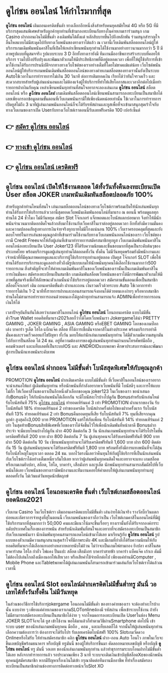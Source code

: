 # ดูไก่ชน ออนไลน์  ให้กำไรมากที่สุด

**ดูไก่ชน ออนไลน์** เติมถอนเครดิตขั้นต่ำ  ทางเลือกอีกหนึ่งสิ่งสำหรับคนยุคสมัยใหม่ 4G หรือ 5G ที่มีบริการสุดแสนพิเศษสำหรับลูกค้าทุกท่านที่เข้ามาลงทะเบียนกับทางในค่ายเกมเราร่วมสนุก เกม Casino  ฝากถอนเงินไม่มีขั้นต่ำ ลงเดิมพันได้ตั้งแต่ หลักสิบบาทขึ้นไปถึงหลักพัน ร่วมสนุกสำราญใจ ลื่นไหลแบบไม่มีสะดุดไปกับทางเว็บพนันของทางเราได้แล้ว ณ เวลานี้เว็บเดิมพันสล็อตออนไลน์ผู้ให้บริการเกมเดิมพันพนันคาสิโนที่เปิดให้เหล่าเซียนพนันทุกท่านได้ใช้งานมาอย่างยาวนานมากกว่า 5 ปี มีภาพรูปแบบที่ดูสมจจริง รูปแบบระบบ 3 D
อีกทั้งทางเรายังมี ทีมงานมืออาชีพการสร้างระบบที่คอยให้บริการ  รวมไปถึงปรับปรุงและพัฒนาตัวเกมให้มีประสิทธิภาพที่ดีอยู่ตลอดเวลา เพื่อที่ให้ผู้ใช้บริการที่เข้ามาใช้งานได้รับการปรนนิบัติจากทางทางเว็บไซต์ของเราอย่างเต็มที่โดยไม่ขาดแม้แต่น้อย เว็บไซต์พนันออนไลน์ผู้ให้บริการเกมพนันเดิมพันสล็อตออนไลน์ของทางค่ายเกมสล็อตของทางเรานั้นยังเป็นระบบ Autoใช้เวลาในการทำรายการไม่เกิน 30 วินาที ต่อการเติมยอดเงิน เรียกได้ว่าทันใจรวดเร็ว และสะดวกสบายสำหรับผู้เล่นแน่นอนและไม่ต้องแจ้งผู้ให้บริการที่ทำให้เสียโอกาสและเวลาอีกต่อไปเมื่อทำรายการฝากงินกับคุณ
เหล่าเซียนพนันทุกท่านที่สนใจอยากจะลองเล่นเกม **ดูไก่ชน ออนไลน์** สล็อตออนไลน์ หรือ ***ดูไก่ชน ออนไลน์*** เกมเดิมพันสล็อตออนไลน์เซียนพนันสามารถลงทะเบียนเป็นสมาชิกได้เลยเพียงกรอกข้อมูลตามขั้นตอนที่เว็บเกมพนันเรามีให้เพียงนิดหน่อยเท่านั้น ใช้เวลาในการทำรายการเปิดยูสไม่ถึง 3 นาทีผู้เล่นเกมพนันออนไลน์ก็จะได้รับรหัสผ่านและยูสเพื่อที่จะเข้ามาสนุกสุดเร้าใจกับทางเว็บเกมของเราเปิด Userกับทางเว็บไซต์เราตอนนี้รับเลยฟรีเครดิต 100 เปอร์เซ็นต์ 

## 👉 [สมัคร ดูไก่ชน ออนไลน์](https://archa888.com/)
## 👉 [ทางเข้า ดูไก่ชน ออนไลน์](https://archa888.com/)
## 👉 [ดูไก่ชน ออนไลน์ เครดิตฟรี](https://archa888.com/)

## ดูไก่ชน ออนไลน์ เปิดให้ใช้งานตลอด ได้ทั้งวันทั้งคืนลงทะเบียนเปิด User สล็อต JOKER เกมพนันเดิมพันสล็อตปลอดภัย 100%

สำหรับลูกค้าท่านไหนที่สนใจ เล่นเกมสล็อตออนไลน์ของทางเว็บไซต์เราพร้อมเปิดให้นักเล่นพนันทุกท่านได้รับการให้บริการแล้วเวลานี้สุดยอดเว็บพนันเดิมพันออนไลน์ที่มาแรง ณ ตอนนี้ พร้อมดูแลทุกท่านได้ 24 ชั่วโมง ไม่มีวันหยุด สมัคร Slot โจ๊กเกอร์ แจ็กพอตและโบนัสแตกบ่อยมาก จึงทำให้มีนักพนันจำนวนมากติดอกติดใจแล้วกลับมาใช้งานกับเว็บคาสิโนเราต่ออยู่ตลอดเวลา อีกทั้งยังมีความมั่นคงและความปลอดภัยสูงทางการเงินจ่ายจริงทุกบาทไม่มีโกงแน่นอน 100% เว็บเราครอบคลุมที่สุดและยังตอบโจทย์ในการเล่นของคุณลูกค้าที่เข้ามาร่วมใช้งานกับทางเว็บเกมพนันออนไลน์ของเรา
เว็บไซต์ของเรามี Credit Freeแจกให้กับผู้เล่นที่เข้ามาทำรายการสมัครสมาชิกทุกยูส เว็บเกมเดิมพันพนันคาสิโนออนไลน์ลงทะเบียนเปิด User Joker123 ที่ได้รับความนิยมและชื่นชอบมากที่สุดเป็นระดับต้นๆของประเทศไทย พร้อมบริการดูแลผู้เล่นทุกท่านได้ตลอดทั้งวัน ทั้งคืน ไม่มีวันหยุดพร้อมยังมีพนักงานและเจ้าหน้าที่ที่มีคุณภาพคอยดูแลและบริการผู้ใช้บริการทุกท่านอยู่ตลอด เปิดยูส โจ๊กเกอร์ SLOT เพื่อให้ท่านได้รับการบริการและดูแลอย่างทั่วถึงมีรูปแบบเกมให้นักพนันทุกคนได้เลือกใช้งานมากกว่า500 รายการเกม
สิ่งสำคัญที่จะทำให้ค่ายเกมเดิมพันคาสิโนของเว็บพนันของเรานั้นเป็นเกมเดิมพันคาสิโนการเงินมั่นคง สมัครลงทะเบียนเป็นสมาชิก  เกมเดิมพันสล็อตเว็บพนันของเราได้มีการพัฒนาตัวเกมให้มีภาพที่ดูสมจริงเพื่อให้ลักษณะตัวเกมนั้นน่าใช้บริการอยู่ตลอดเวลา สมัครตามขั้นตอนเพื่อเป็นสมาชิก สล็อตโจ๊กเกอร์ เติม ถอนเครดิตขั้นต่ำ ฝากและถอน เงินรวดเร็วด้วยระบบ Auto ใช้เวลาการทำรายการไม่เกิน 1-2 นาทีทั้งรายการฝากและถอนสามารถแจ้งถอนได้ด้วยตนเองง่ายๆ หรือหากสมาชิกท่านใดไม่สามารถทำรายการถอนด้วยตนเองได้ลูกค้าทุกท่านสามารถแจ้ง ADMINเพื่อทำรายการถอนเงินให้ได้

เวลาปัจจุบันยืนยันได้เลยว่าเกมคาสิโนออนไลน์ **ดูไก่ชน ออนไลน์** โอนถอนเครดิต แบบไม่มีขั้นต่ำTrue Wallet ยอดฮิตที่มาแรง2021เลยก็ว่าได้โดยเว็บพนันเรา Jokergameได้นำ PRETTY GAMING , JOKER GAMING , ASIA GAMING หรือEBET GAMING โลกของเกมป๊อกเด้ง บาคาร่า รูเล็ต ไฮโล แบ็กแจ๊ค สล็อต ที่ได้การเชื่อมั่นจากคาสิโนต่างประเทศ พร้อมบริการอย่าดีมั่นคงและรวดเร็วคอยแก้ไขปัญหา ทั้งวัน มอบให้แก่นักเล่นเกมพนันทุกท่าน ได้มีตัวเกมมีความสนุกมันไปกับการปั่นสล็อต ได้ 24 ชม. อยู่ที่ความต้องการของผู้เล่นพนันทุกท่านผ่านบนโทรศัพท์มือถือ , คอมพิวเตอร์ และแท็บเลตที่เป็นระบบIOS และ ANDROIDแบบพกพา ศึกษาประสบการณ์และพัฒนาสู่การเป็นนักแทงพนันระดับเทพ

## ดูไก่ชน ออนไลน์ ฝากถอน ไม่มีขั้นต่ำ โบนัสสุดพิเศษให้กับคุณลูกค้า

 PROMOTION  **ดูไก่ชน ออนไลน์** ฝากเติมเครดิต แบบไม่มีขั้นต่ำ ที่เว็บคาสิโนออนไลน์ของเราอยากจะนำเสนอให้แก่  ผู้เดิมพันทุกท่าน หรือนักพนันที่กำลังอยากหาเว็บพนันที่มี โบนัสดีๆ และการให้แบบไม่กั๊ก ให้เว็บคาสิโนของเราเป็นอีกหนึ่งตัวเลือกของคุณ joker123 ในเว็บของเรา ขอนำเสนอกับBonusดีๆ ให้กับนักเล่นพนันได้เลือกกัน จะมีโบนัสอะไรบ้างไปดูกัน
Bonusสำหรับนักเล่นใหม่ รับโบนัสทันที 75% [ดูไก่ชน ออนไลน์](https://archa888.com/) ทำยอดเทิร์นแค่ 3 เท่า
 PROMOTION ฝากแรกของวัน รับโบนัสทันที 18% ทำยอดเทิร์นแค่ 2 เท่าของเครดิต
โบนัสฝากครั้งต่อไปของฝากครั้งแรก รับโบนัสทันที 13% ทำยอดเทิร์นแค่ 2 เท่า
Bonusคืนยอดทุนที่เสีย รับโบนัสทันที 7% ทุนที่เสียจากคุณลูกค้า สูงสุดถึง3,000 บาท
 PROMOTION แชร์ให้กับเพื่อน รับโบนัสทันที 14% ทำยอดเทิร์นแค่ 2 เท่า
ในสุดท้ายBonusสิทธิพิเศษที่เว็บของเราได้จัดขึ้นไว้ให้เพื่อนักเดิมพันที่หน้าตาดี Bonusฝากประจำ จะมีแบบไหนบ้างไปดูกัน
ฝาก 400 ติดต่อกัน 3 วัน นักเล่นเกมพนันทุกท่านจะได้รับโปรโมชั่นเครดิตฟรีทันที 200 บาท
ฝาก 800 ติดต่อกัน 7 วัน ผู้เล่นทุกคนจะได้รับเครดิตฟรีทันที 900 บาท
ฝาก 500 ติดต่อกัน 10 วัน เซียนพนันทุกท่านจะได้รับเครดิตฟรีทันที 1,600 บาท
ฝาก 600 ติดต่อกัน 15 วัน ผู้เล่นพนันทุกคนจะได้รับเครดิตฟรีทันที 1,800 บาท
พร้อมทั้งยังมีการแทงพนันที่จะได้ลุ้นรับโบนัสใหญ่ในทุกเวลา ตลอด 24 ชม. บอกไว้ตรงนี้เลยว่าคืนทุนให้กับผู้ใช้บริการที่เป็นนักเล่นพนันกับเว็บไซต์เราได้อย่างเต็มเหนี่ยวกันไปเลย หากว่าผู้เล่นพนันทุกคนติดใจและอยากจะแทง เกมสล็อต หรือเกมเกมยิงปลา, สล็อต, ไฮโล, บาคาร่า, เสือมังกร และรูเล็ต นักพนันทุกท่านสามารถสัมผัสไปที่เว็บพนันได้เลย เว็บพนันของทางเรามีพนักงานและทีมงานคอยให้คำตอบให้ผู้เล่นเกมพนันทุกท่านอยู่ ตลอดทั้งวัน ไม่เว้นแต่วันหยุดนักขัตฤกษ์

## ดูไก่ชน ออนไลน์ โอนถอนเครดิต ขั้นต่ำ  เว็บไซต์เกมสล็อตออนไลน์ ยอดนิยม2021

เว็บเกม Casino ในเว็บไซต์เรา เติมถอนเครดิตแบบไม่มีขั้นต่ำ เล่นง่ายได้เงินจริง รางวัลบิ๊กวินแตกบ่อยและอัตราการจ่ายสูงที่สุในตอนนี้ เว็บเกมพนันของเราถือว่าเป็น เว็บไซต์เกมคาสิโนออนไลน์ที่มีผู้ใช้บริการมากที่สุดมากกว่า 50,000 คนและมีแนวโน้มจะขึ้นเรื่อยๆ ทางเรานั้นยังได้รับจากองค์กรระบดับประเทศในเรื่องของการพนัน สำหรับนักเดิมพันที่สนใจและอยากที่จะสมัครลงทะเบียนเป็นสมาชิกกับเว็บเกมพนันเรา นักเดิมพันทุกคนสามารถแอดไลน์เข้ามาได้เลย
	มาเรียนรู้กับ **ดูไก่ชน ออนไลน์** รูปแบบของตัวเกมมีความสนุกสนานสุดเร้าใจที่มีภาพระดับ 4K และมีเกมที่กำลังได้รับความนิยมให้กับยอดฮิตที่มาแรงได้เลือกแทงอย่างหลากหลายนับไม่ถ้วน  ไม่ว่าจะเป็นเกมไพ่สามกอง  ยิงปลา คาสิโนสด บาคาร่าสด ไฮโล กำถั่ว ไพ่แคง ปั่นแปะ สล็อต เสือมังกร บาคาร่าสายฟ้า บาคาร่า แบ็คแจ๊ค เก้าเก ดัมมี่ ไม่ต้องไปเล่นไกลถึงเมืองนอกให้เสียเวลา หรือเสียค่าใช้จ่ายอีกต่อไป เพียงแค่ท่านมีComputer , Mobile Phone และTabletพกพาได้ผู้เล่นเกมพนันก็สามารถเข้ามาร่วมเล่นกับเว็บไซต์เราได้แล้วณ เวลานี้

## ดูไก่ชน ออนไลน์ Slot ออนไลน์ฝากเครดิตไม่มีขั้นต่ำทรู มันนี่ วอเลทได้ทั้งวันทั้งคืน ไม่มีวันหยุด

ในส่วนของวิธีการใช้บริการjokergame โอนถอนไม่มีขั้นต่ำ ของทางค่ายของเรา จะต้องทำอะไรบ้างนั้น แบบง่าย ๆ เพียงแค่ค่ายเกมของเราเกมSLOTonlineต้องมี รหัสผ่าน เพื่อเข้าระบบใช้งาน ถ้ายังไม่มีสามารถสมัครลงทะเบียนเป็นสมาชิกได้ง่าย ๆ จากโหมดการลงทะเบียนเปิด Userในช่อง Menu JOKER SLOTจึงจะได้ ยูส เข้าใช้งาน พอได้มาแล้วก็ทำตามวิธีผ่านSmartphone ต่อไปนี้
เข้าระบบ user  ของนักเล่นเกมพนันทุกคน มือถือ , คอม , และแท็บเลตก็ได้
จากนั้นให้ผู้เล่นพนันทุกท่านเลือกความต้องการว่า ต้องการจะได้รับโปร รับเลยเครดิตโบนัสฟรี 100% Slotเกมวัดดวง Onlineหรือไม่รับ
ให้ท่านสมัครสมาชิก คลิก **ดูไก่ชน ออนไลน์** ฝาก-ถอน Auto โอนไว ภาพในเว็บจะขึ้นเลขบัญชีพร้อมธนาคาร หรือบัญชี ทรูมันนี่ ของผู้ให้บริการขึ้นมา
คัดลอกหมายเลขบัญชี หรือบัญชี **ดูไก่ชน ออนไลน์** ทรู มันนี่ วอเลท ของนักเล่นเกมพนันทุกท่าน แล้วทำธุรกรรมระบบโอนฝากไม่มีขั้นต่ำได้เลย
หลังจากทำรายการแล้ว รอประมาณเพียง 3 นาที ระบบจะเติมเงินเข้าบัญชีสล็อตXoของนักพนันทุกคนผู้สมัครสมาชิก
หากมีปัญหาเรื่องเงินไม่เข้า กรุณาติดต่อทีมงานมืออาชีพ ที่ทำเรื่องสมัครลงทะเบียนเป็นสมาชิกผ่านช่องทางการติดต่อทางหน้าเว็บSlot XO


